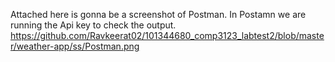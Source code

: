 Attached here is gonna be a screenshot of Postman. In Postamn we are running the Api key to check the output.
https://github.com/Ravkeerat02/101344680_comp3123_labtest2/blob/master/weather-app/ss/Postman.png
